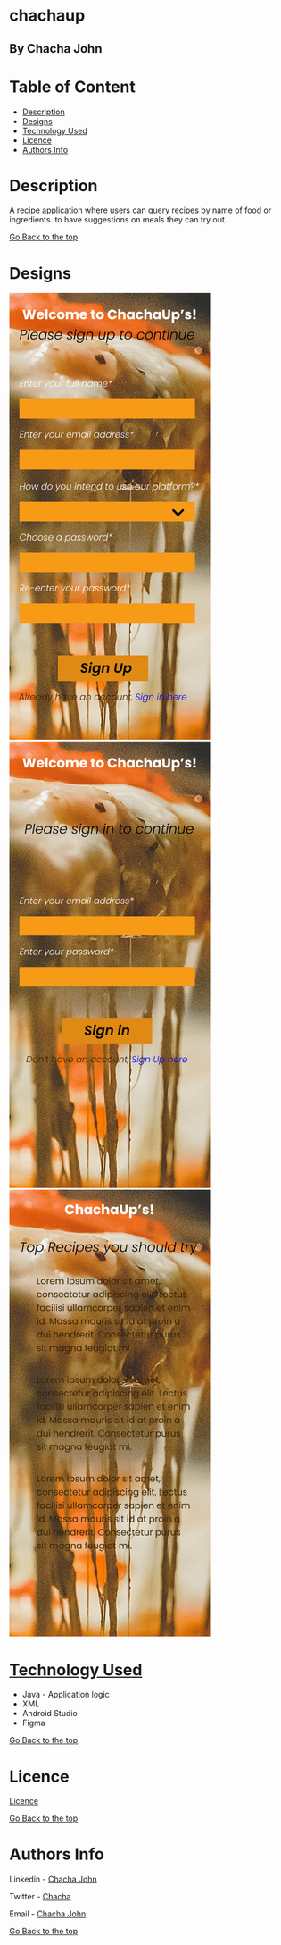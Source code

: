 # chachaup

## By Chacha John 

# Table of Content

+ [Description](#description)
+ [Designs](#designs)<!-- + [Screenshots](#screenshots) -->
+ [Technology Used](#technology-used)<!-- + [Set up Instructions](#setup) -->
+ [Licence](#licence)
+ [Authors Info](#authors-Info)

# Description
<p>A recipe application where users can query recipes by name of food or ingredients. to have suggestions on meals they can try out.</p>

[Go Back to the top](#chachaup)

# Designs
![Sign up page](/app/src/main/res/drawable-v24/SignUpPage.png "Create account page")
![Sign in page](/app/src/main/res/drawable-v24/LoginPage.png "Login page")
![Dashboard page](/app/src/main/res/drawable-v24/Dashboard.png "Dashboard")

<!-- # Screenshots
![Sign up page](/src/main/resources/public/images/luku.png "Landing page")
![Sign in page](/src/main/resources/public/images/luku2.png "Add sighting page")
![Dashboard page](/src/main/resources/public/images/luku2.png "Add sighting page") -->

# [Technology Used](#technology-used)
* Java - Application logic
* XML
* Android Studio
* Figma


<!-- [How to set up](#setup)
#### In PSQL:
* CREATE DATABASE rinews; 

* CREATE TABLE IF NOT EXISTS users (id SERIAL PRIMARY KEY, name VARCHAR, phone VARCHAR, address VARCHAR, email VARCHAR, position VARCHAR, role VARCHAR, departmentId int);

* CREATE TABLE IF NOT EXISTS departments(id SERIAL PRIMARY KEY, name VARCHAR, description VARCHAR);

* CREATE TABLE IF NOT EXISTS news(id SERIAL PRIMARY KEY, content VARCHAR, employeeid int, datecreated TIMESTAMP DEFAULT CURRENT_TIMESTAMP, published varchar, departmentid VARCHAR);

 -->
[Go Back to the top](#chachaup)

# Licence

[Licence](LICENSE)

[Go Back to the top](#chachaup)

# Authors Info

Linkedin - [Chacha John](https://www.linkedin.com/in/chachaup/)

Twitter - [Chacha](https://www.twitter.com/chachaups)

Email - [Chacha John](mailto:chachaupjohn@gmail.com)

[Go Back to the top](#chachaup)
